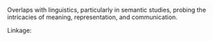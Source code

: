 Overlaps with linguistics, particularly in semantic studies, probing the intricacies of meaning, representation, and communication.

Linkage:
